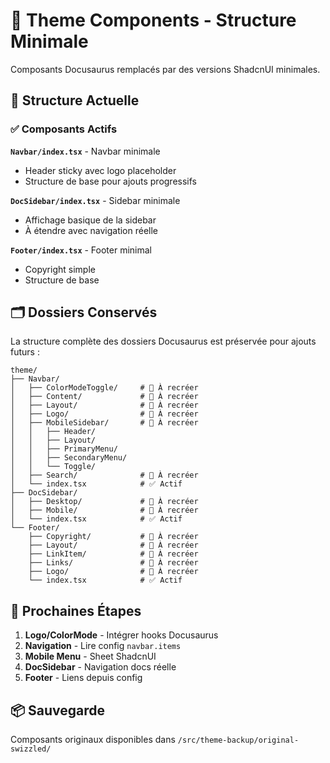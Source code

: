 # 🎨 Theme Components - Structure Minimale

Composants Docusaurus remplacés par des versions ShadcnUI minimales.

## 📁 Structure Actuelle

### ✅ Composants Actifs

**`Navbar/index.tsx`** - Navbar minimale
- Header sticky avec logo placeholder
- Structure de base pour ajouts progressifs

**`DocSidebar/index.tsx`** - Sidebar minimale  
- Affichage basique de la sidebar
- À étendre avec navigation réelle

**`Footer/index.tsx`** - Footer minimal
- Copyright simple
- Structure de base

## 🗂️ Dossiers Conservés

La structure complète des dossiers Docusaurus est préservée pour ajouts futurs :

```
theme/
├── Navbar/
│   ├── ColorModeToggle/     # 🔄 À recréer
│   ├── Content/             # 🔄 À recréer  
│   ├── Layout/              # 🔄 À recréer
│   ├── Logo/                # 🔄 À recréer
│   ├── MobileSidebar/       # 🔄 À recréer
│   │   ├── Header/
│   │   ├── Layout/
│   │   ├── PrimaryMenu/
│   │   ├── SecondaryMenu/
│   │   └── Toggle/
│   ├── Search/              # 🔄 À recréer
│   └── index.tsx            # ✅ Actif
├── DocSidebar/
│   ├── Desktop/             # 🔄 À recréer
│   ├── Mobile/              # 🔄 À recréer  
│   └── index.tsx            # ✅ Actif
└── Footer/
    ├── Copyright/           # 🔄 À recréer
    ├── Layout/              # 🔄 À recréer
    ├── LinkItem/            # 🔄 À recréer
    ├── Links/               # 🔄 À recréer
    ├── Logo/                # 🔄 À recréer
    └── index.tsx            # ✅ Actif
```

## 🚀 Prochaines Étapes

1. **Logo/ColorMode** - Intégrer hooks Docusaurus
2. **Navigation** - Lire config `navbar.items`
3. **Mobile Menu** - Sheet ShadcnUI
4. **DocSidebar** - Navigation docs réelle
5. **Footer** - Liens depuis config

## 📦 Sauvegarde

Composants originaux disponibles dans `/src/theme-backup/original-swizzled/`